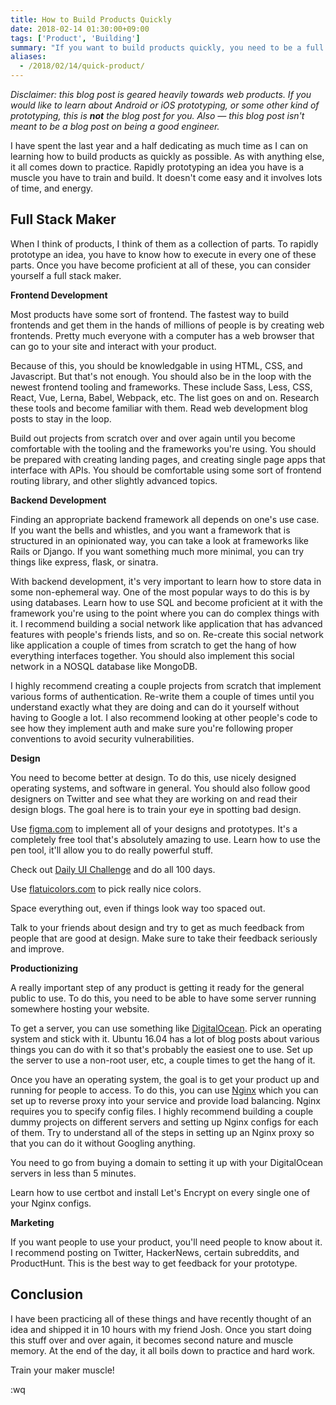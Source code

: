 ```yaml
---
title: How to Build Products Quickly
date: 2018-02-14 01:30:00+09:00
tags: ['Product', 'Building']
summary: "If you want to build products quickly, you need to be a full stack maker. This involves being proficient in frontend development, backend development, design, and productionizing. In addition, you need to know how to market your product. Follow these tips and you'll be on your way to shipping products rapidly!"
aliases:
  - /2018/02/14/quick-product/
---
```


_Disclaimer: this blog post is geared heavily towards web products. If you would like to learn about Android or iOS prototyping, or some other kind of prototyping, this is **not** the blog post for you. Also — this blog post isn't meant to be a blog post on being a good engineer._

I have spent the last year and a half dedicating as much time as I can on learning how to build products as quickly as possible. As with anything else, it all comes down to practice. Rapidly prototyping an idea you have is a muscle you have to train and build. It doesn't come easy and it involves lots of time, and energy.

## Full Stack Maker

When I think of products, I think of them as a collection of parts. To rapidly prototype an idea, you have to know how to execute in every one of these parts. Once you have become proficient at all of these, you can consider yourself a full stack maker.

**Frontend Development**

Most products have some sort of frontend. The fastest way to build frontends and get them in the hands of millions of people is by creating web frontends. Pretty much everyone with a computer has a web browser that can go to your site and interact with your product.

Because of this, you should be knowledgable in using HTML, CSS, and Javascript. But that's not enough. You should also be in the loop with the newest frontend tooling and frameworks. These include Sass, Less, CSS, React, Vue, Lerna, Babel, Webpack, etc. The list goes on and on. Research these tools and become familiar with them. Read web development blog posts to stay in the loop.

Build out projects from scratch over and over again until you become comfortable with the tooling and the frameworks you're using. You should be prepared with creating landing pages, and creating single page apps that interface with APIs. You should be comfortable using some sort of frontend routing library, and other slightly advanced topics.

**Backend Development**

Finding an appropriate backend framework all depends on one's use case. If you want the bells and whistles, and you want a framework that is structured in an opinionated way, you can take a look at frameworks like Rails or Django. If you want something much more minimal, you can try things like express, flask, or sinatra.

With backend development, it's very important to learn how to store data in some non-ephemeral way. One of the most popular ways to do this is by using databases. Learn how to use SQL and become proficient at it with the framework you're using to the point where you can do complex things with it. I recommend building a social network like application that has advanced features with people's friends lists, and so on. Re-create this social network like application a couple of times from scratch to get the hang of how everything interfaces together. You should also implement this social network in a NOSQL database like MongoDB.

I highly recommend creating a couple projects from scratch that implement various forms of authentication. Re-write them a couple of times until you understand exactly what they are doing and can do it yourself without having to Google a lot. I also recommend looking at other people's code to see how they implement auth and make sure you're following proper conventions to avoid security vulnerabilities.

**Design**

You need to become better at design. To do this, use nicely designed operating systems, and software in general. You should also follow good designers on Twitter and see what they are working on and read their design blogs. The goal here is to train your eye in spotting bad design.

Use [figma.com](http://figma.com) to implement all of your designs and prototypes. It's a completely free tool that's absolutely amazing to use. Learn how to use the pen tool, it'll allow you to do really powerful stuff.

Check out [Daily UI Challenge](http://www.dailyui.co/) and do all 100 days.

Use [flatuicolors.com](http://flatuicolors.com) to pick really nice colors.

Space everything out, even if things look way too spaced out.

Talk to your friends about design and try to get as much feedback from people that are good at design. Make sure to take their feedback seriously and improve.

**Productionizing**

A really important step of any product is getting it ready for the general public to use. To do this, you need to be able to have some server running somewhere hosting your website.

To get a server, you can use something like [DigitalOcean](http://digitalocean.com). Pick an operating system and stick with it. Ubuntu 16.04 has a lot of blog posts about various things you can do with it so that's probably the easiest one to use. Set up the server to use a non-root user, etc, a couple times to get the hang of it.

Once you have an operating system, the goal is to get your product up and running for people to access. To do this, you can use [Nginx](https://www.nginx.com/) which you can set up to reverse proxy into your service and provide load balancing. Nginx requires you to specify config files. I highly recommend building a couple dummy projects on different servers and setting up Nginx configs for each of them. Try to understand all of the steps in setting up an Nginx proxy so that you can do it without Googling anything.

You need to go from buying a domain to setting it up with your DigitalOcean servers in less than 5 minutes.

Learn how to use certbot and install Let's Encrypt on every single one of your Nginx configs.

**Marketing**

If you want people to use your product, you'll need people to know about it. I recommend posting on Twitter, HackerNews, certain subreddits, and ProductHunt. This is the best way to get feedback for your prototype.

## Conclusion

I have been practicing all of these things and have recently thought of an idea and shipped it in 10 hours with my friend Josh. Once you start doing this stuff over and over again, it becomes second nature and muscle memory. At the end of the day, it all boils down to practice and hard work.

Train your maker muscle!

:wq
